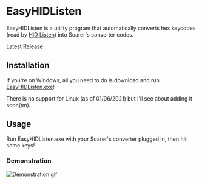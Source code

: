 # EasyHIDListen

EasyHIDListen is a utility program that automatically converts hex keycodes (read by [HID Listen](https://www.pjrc.com/teensy/hid_listen.html)) into Soarer's converter codes.

[Latest Release](https://github.com/adamhb123/EasyHIDListen/releases/tag/v1.0)
## Installation

If you're on Windows, all you need to do is download and run <a id="raw-url" href="https://raw.githubusercontent.com/adamhb123/EasyHIDListen/master/builds/EasyHIDListen.exe">EasyHIDListen.exe</a>!

There is no support for Linux (as of 01/06/2021) but I'll see about adding it soon(tm).

## Usage
Run EasyHIDListen.exe with your Soarer's converter plugged in, then hit some keys!

### Demonstration
![Demonstration gif](misc/usage.gif)



